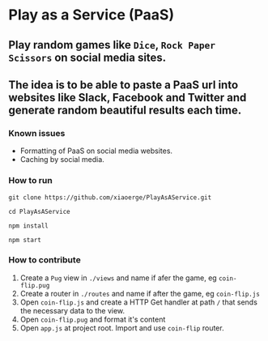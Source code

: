 # Play as a Service (PaaS)

## Play random games like `Dice`, `Rock Paper Scissors` on social media sites.

## The idea is to be able to paste a PaaS url into websites like Slack, Facebook and Twitter and generate random beautiful results each time.

### Known issues
- Formatting of PaaS on social media websites.
- Caching by social media.


### How to run
```
git clone https://github.com/xiaoerge/PlayAsAService.git

cd PlayAsAService

npm install

npm start
```


### How to contribute
1. Create a `Pug` view in `./views` and name if afer the game, eg `coin-flip.pug`
2. Create a router in `./routes` and name if after the game, eg `coin-flip.js`
3. Open `coin-flip.js` and create a HTTP Get handler at path `/` that sends the necessary data to the view.
4. Open `coin-flip.pug` and format it's content
5. Open `app.js` at project root. Import and use `coin-flip` router.